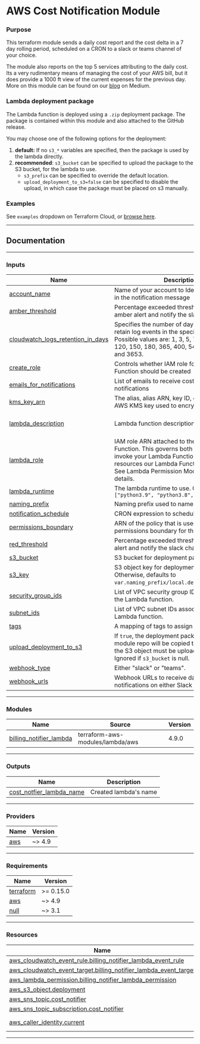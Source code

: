 # AWS Cost Notification Module

### Purpose

This terraform module sends a daily cost report and the cost delta in a 7 day rolling period, scheduled on a CRON to a slack or teams channel of your choice.

The module also reports on the top 5 services attributing to the daily cost. Its a very rudimentary means of managing the cost of your AWS bill, but it does provide a 1000 ft view of the current expenses for the previous day. More on this module can be found on our [blog](https://medium.com/cloudandthings/aws-cost-notifier-e437bd311c54) on Medium.

### Lambda deployment package

The Lambda function is deployed using a `.zip` deployment package. The package is contained within this module and also attached to the GitHub release.

You may choose one of the following options for the deployment:

 1. **default:** If no `s3_*` variables are specified, then the package is used by the lambda directly.
 2. **recommended**: `s3_bucket` can be specified to upload the package to the S3 bucket, for the lambda to use.
    - `s3_prefix` can be specified to override the default location.
    - `upload_deployment_to_s3=false` can be specified to disable the upload, in which case the package must be placed on s3 manually.


<!-- BEGIN_TF_DOCS -->
### Examples

See `examples` dropdown on Terraform Cloud, or [browse here](/examples/).

----
## Documentation

----
### Inputs

| Name | Description | Type | Default | Required |
|------|-------------|------|---------|:--------:|
| <a name="input_account_name"></a> [account\_name](#input\_account\_name) | Name of your account to Identify your account in the notification message | `string` | n/a | yes |
| <a name="input_amber_threshold"></a> [amber\_threshold](#input\_amber\_threshold) | Percentage exceeded threshold to send an amber alert and notify the slack channel | `string` | `"20"` | no |
| <a name="input_cloudwatch_logs_retention_in_days"></a> [cloudwatch\_logs\_retention\_in\_days](#input\_cloudwatch\_logs\_retention\_in\_days) | Specifies the number of days you want to retain log events in the specified log group. Possible values are: 1, 3, 5, 7, 14, 30, 60, 90, 120, 150, 180, 365, 400, 545, 731, 1827, and 3653. | `number` | `14` | no |
| <a name="input_create_role"></a> [create\_role](#input\_create\_role) | Controls whether IAM role for Lambda Function should be created | `bool` | `true` | no |
| <a name="input_emails_for_notifications"></a> [emails\_for\_notifications](#input\_emails\_for\_notifications) | List of emails to receive cost notifier notifications | `list(string)` | `[]` | no |
| <a name="input_kms_key_arn"></a> [kms\_key\_arn](#input\_kms\_key\_arn) | The alias, alias ARN, key ID, or key ARN of an AWS KMS key used to encrypt all resources. | `string` | `null` | no |
| <a name="input_lambda_description"></a> [lambda\_description](#input\_lambda\_description) | Lambda function description. | `string` | `"This function sends AWS cost notifications. Source: github.com/cloudandthings/terraform-aws-costnotifier"` | no |
| <a name="input_lambda_role"></a> [lambda\_role](#input\_lambda\_role) | IAM role ARN attached to the Lambda Function. This governs both who / what can invoke your Lambda Function, as well as what resources our Lambda Function has access to. See Lambda Permission Model for more details. | `string` | `""` | no |
| <a name="input_lambda_runtime"></a> [lambda\_runtime](#input\_lambda\_runtime) | The lambda runtime to use. One of: `["python3.9", "python3.8", "python3.7"]` | `string` | `"python3.8"` | no |
| <a name="input_naming_prefix"></a> [naming\_prefix](#input\_naming\_prefix) | Naming prefix used to name all resources | `string` | n/a | yes |
| <a name="input_notification_schedule"></a> [notification\_schedule](#input\_notification\_schedule) | CRON expression to schedule notification | `string` | `"cron(0 20 ? * MON-SUN *)"` | no |
| <a name="input_permissions_boundary"></a> [permissions\_boundary](#input\_permissions\_boundary) | ARN of the policy that is used to set the permissions boundary for the role. | `string` | `null` | no |
| <a name="input_red_threshold"></a> [red\_threshold](#input\_red\_threshold) | Percentage exceeded threshold to send a red alert and notify the slack channel | `string` | `"50"` | no |
| <a name="input_s3_bucket"></a> [s3\_bucket](#input\_s3\_bucket) | S3 bucket for deployment package. | `string` | `null` | no |
| <a name="input_s3_key"></a> [s3\_key](#input\_s3\_key) | S3 object key for deployment package. Otherwise, defaults to `var.naming_prefix/local.deployment_filename`. | `string` | `null` | no |
| <a name="input_security_group_ids"></a> [security\_group\_ids](#input\_security\_group\_ids) | List of VPC security group IDs associated with the Lambda function. | `list(string)` | `[]` | no |
| <a name="input_subnet_ids"></a> [subnet\_ids](#input\_subnet\_ids) | List of VPC subnet IDs associated with the Lambda function. | `list(string)` | `[]` | no |
| <a name="input_tags"></a> [tags](#input\_tags) | A mapping of tags to assign to the resources. | `map(string)` | `{}` | no |
| <a name="input_upload_deployment_to_s3"></a> [upload\_deployment\_to\_s3](#input\_upload\_deployment\_to\_s3) | If `true`, the deployment package within this module repo will be copied to S3. If `false` then the S3 object must be uploaded separately. Ignored if `s3_bucket` is null. | `bool` | `true` | no |
| <a name="input_webhook_type"></a> [webhook\_type](#input\_webhook\_type) | Either "slack" or "teams". | `string` | `"slack"` | no |
| <a name="input_webhook_urls"></a> [webhook\_urls](#input\_webhook\_urls) | Webhook URLs to receive daily cost notifications on either Slack or Teams | `list(string)` | n/a | yes |

----
### Modules

| Name | Source | Version |
|------|--------|---------|
| <a name="module_billing_notifier_lambda"></a> [billing\_notifier\_lambda](#module\_billing\_notifier\_lambda) | terraform-aws-modules/lambda/aws | 4.9.0 |

----
### Outputs

| Name | Description |
|------|-------------|
| <a name="output_cost_notfier_lambda_name"></a> [cost\_notfier\_lambda\_name](#output\_cost\_notfier\_lambda\_name) | Created lambda's name |

----
### Providers

| Name | Version |
|------|---------|
| <a name="provider_aws"></a> [aws](#provider\_aws) | ~> 4.9 |

----
### Requirements

| Name | Version |
|------|---------|
| <a name="requirement_terraform"></a> [terraform](#requirement\_terraform) | >= 0.15.0 |
| <a name="requirement_aws"></a> [aws](#requirement\_aws) | ~> 4.9 |
| <a name="requirement_null"></a> [null](#requirement\_null) | ~> 3.1 |

----
### Resources

| Name | Type |
|------|------|
| [aws_cloudwatch_event_rule.billing_notifier_lambda_event_rule](https://registry.terraform.io/providers/hashicorp/aws/latest/docs/resources/cloudwatch_event_rule) | resource |
| [aws_cloudwatch_event_target.billing_notifier_lambda_event_target](https://registry.terraform.io/providers/hashicorp/aws/latest/docs/resources/cloudwatch_event_target) | resource |
| [aws_lambda_permission.billing_notifier_lambda_permission](https://registry.terraform.io/providers/hashicorp/aws/latest/docs/resources/lambda_permission) | resource |
| [aws_s3_object.deployment](https://registry.terraform.io/providers/hashicorp/aws/latest/docs/resources/s3_object) | resource |
| [aws_sns_topic.cost_notifier](https://registry.terraform.io/providers/hashicorp/aws/latest/docs/resources/sns_topic) | resource |
| [aws_sns_topic_subscription.cost_notifier](https://registry.terraform.io/providers/hashicorp/aws/latest/docs/resources/sns_topic_subscription) | resource |
| [aws_caller_identity.current](https://registry.terraform.io/providers/hashicorp/aws/latest/docs/data-sources/caller_identity) | data source |

----
<!-- END_TF_DOCS -->
